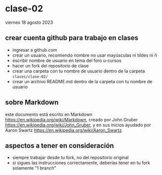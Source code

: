 # clase-02

viernes 18 agosto 2023

## crear cuenta github para trabajo en clases

- ingresar a github.com
- crear un usuario, recomiendo nombre no usar mayúsculas ni tildes ni ñ
- escribir nombre de usuario en tema del foro u-cursos
- hacer un fork del repositorio de clase
- crear una carpeta con tu nombre de usuario dentro de la carpeta `clases/clase-02/`
- crear un archivo README.md dentro de la carpeta con tu nombre de usuario

## sobre Markdown

este documento está escrito en Markdown https://en.wikipedia.org/wiki/Markdown, creado por John Gruber https://en.wikipedia.org/wiki/John_Gruber, y en sus inicios ayudado por Aaron Swartz https://en.wikipedia.org/wiki/Aaron_Swartz.





## aspectos a tener en consideración

- siempre trabajar desde tu fork, no del repositorio original
- si sigues las instrucciones correctamente, deberías tener en tu fork solamente "1 branch"


